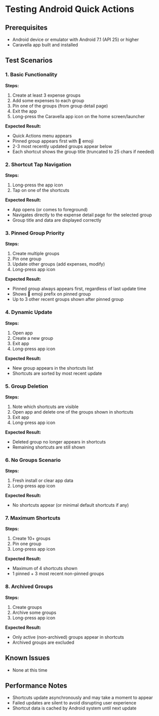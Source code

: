 # Testing Android Quick Actions

## Prerequisites
- Android device or emulator with Android 7.1 (API 25) or higher
- Caravella app built and installed

## Test Scenarios

### 1. Basic Functionality
**Steps:**
1. Create at least 3 expense groups
2. Add some expenses to each group
3. Pin one of the groups (from group detail page)
4. Exit the app
5. Long-press the Caravella app icon on the home screen/launcher

**Expected Result:**
- Quick Actions menu appears
- Pinned group appears first with 📌 emoji
- 2-3 most recently updated groups appear below
- Each shortcut shows the group title (truncated to 25 chars if needed)

### 2. Shortcut Tap Navigation
**Steps:**
1. Long-press the app icon
2. Tap on one of the shortcuts

**Expected Result:**
- App opens (or comes to foreground)
- Navigates directly to the expense detail page for the selected group
- Group title and data are displayed correctly

### 3. Pinned Group Priority
**Steps:**
1. Create multiple groups
2. Pin one group
3. Update other groups (add expenses, modify)
4. Long-press app icon

**Expected Result:**
- Pinned group always appears first, regardless of last update time
- Shows 📌 emoji prefix on pinned group
- Up to 3 other recent groups shown after pinned group

### 4. Dynamic Update
**Steps:**
1. Open app
2. Create a new group
3. Exit app
4. Long-press app icon

**Expected Result:**
- New group appears in the shortcuts list
- Shortcuts are sorted by most recent update

### 5. Group Deletion
**Steps:**
1. Note which shortcuts are visible
2. Open app and delete one of the groups shown in shortcuts
3. Exit app
4. Long-press app icon

**Expected Result:**
- Deleted group no longer appears in shortcuts
- Remaining shortcuts are still shown

### 6. No Groups Scenario
**Steps:**
1. Fresh install or clear app data
2. Long-press app icon

**Expected Result:**
- No shortcuts appear (or minimal default shortcuts if any)

### 7. Maximum Shortcuts
**Steps:**
1. Create 10+ groups
2. Pin one group
3. Long-press app icon

**Expected Result:**
- Maximum of 4 shortcuts shown
- 1 pinned + 3 most recent non-pinned groups

### 8. Archived Groups
**Steps:**
1. Create groups
2. Archive some groups
3. Long-press app icon

**Expected Result:**
- Only active (non-archived) groups appear in shortcuts
- Archived groups are excluded

## Known Issues
- None at this time

## Performance Notes
- Shortcuts update asynchronously and may take a moment to appear
- Failed updates are silent to avoid disrupting user experience
- Shortcut data is cached by Android system until next update
